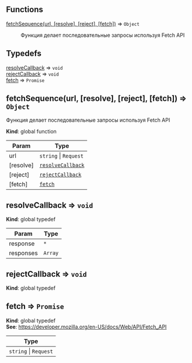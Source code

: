 ## Functions

<dl>
<dt><a href="#fetchSequence">fetchSequence(url, [resolve], [reject], [fetch])</a> ⇒ <code>Object</code></dt>
<dd><p>Функция делает последовательные запросы используя Fetch API</p>
</dd>
</dl>

## Typedefs

<dl>
<dt><a href="#resolveCallback">resolveCallback</a> ⇒ <code>void</code></dt>
<dd></dd>
<dt><a href="#rejectCallback">rejectCallback</a> ⇒ <code>void</code></dt>
<dd></dd>
<dt><a href="#fetch">fetch</a> ⇒ <code>Promise</code></dt>
<dd></dd>
</dl>

<a name="fetchSequence"></a>

## fetchSequence(url, [resolve], [reject], [fetch]) ⇒ <code>Object</code>
Функция делает последовательные запросы используя Fetch API

**Kind**: global function  

| Param | Type |
| --- | --- |
| url | <code>string</code> \| <code>Request</code> | 
| [resolve] | [<code>resolveCallback</code>](#resolveCallback) | 
| [reject] | [<code>rejectCallback</code>](#rejectCallback) | 
| [fetch] | [<code>fetch</code>](#fetch) | 

<a name="resolveCallback"></a>

## resolveCallback ⇒ <code>void</code>
**Kind**: global typedef  

| Param | Type |
| --- | --- |
| response | <code>\*</code> | 
| responses | <code>Array</code> | 

<a name="rejectCallback"></a>

## rejectCallback ⇒ <code>void</code>
**Kind**: global typedef  
<a name="fetch"></a>

## fetch ⇒ <code>Promise</code>
**Kind**: global typedef  
**See**: https://developer.mozilla.org/en-US/docs/Web/API/Fetch_API  

| Type |
| --- |
| <code>string</code> \| <code>Request</code> | 

